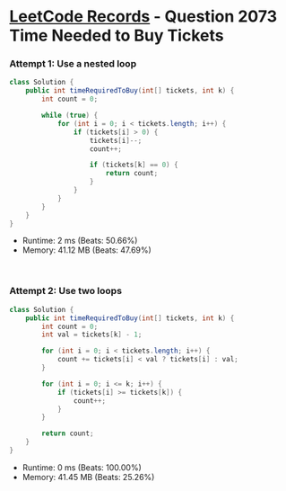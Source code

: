 # [LeetCode Records](../../README.md) - Question 2073 Time Needed to Buy Tickets

### Attempt 1: Use a nested loop
```java
class Solution {
    public int timeRequiredToBuy(int[] tickets, int k) {
        int count = 0;

        while (true) {
            for (int i = 0; i < tickets.length; i++) {
                if (tickets[i] > 0) {
                    tickets[i]--;
                    count++;

                    if (tickets[k] == 0) {
                        return count;
                    }
                }
            }
        }
    }
}
```
- Runtime: 2 ms (Beats: 50.66%)
- Memory: 41.12 MB (Beats: 47.69%)

<br>

### Attempt 2: Use two loops
```java
class Solution {
    public int timeRequiredToBuy(int[] tickets, int k) {
        int count = 0;
        int val = tickets[k] - 1;

        for (int i = 0; i < tickets.length; i++) {
            count += tickets[i] < val ? tickets[i] : val;
        }

        for (int i = 0; i <= k; i++) {
            if (tickets[i] >= tickets[k]) {
                count++;
            }
        }

        return count;
    }
}
```
- Runtime: 0 ms (Beats: 100.00%)
- Memory: 41.45 MB (Beats: 25.26%)

<br>
